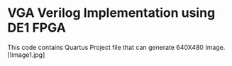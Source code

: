 # VGA Verilog Implementation using DE1 FPGA

This code contains Quartus Project file that can generate 640X480 Image.
[!image1.jpg]
